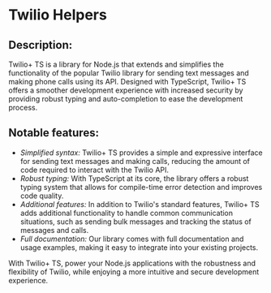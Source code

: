 # Twilio Helpers

## Description:
Twilio+ TS is a library for Node.js that extends and simplifies the functionality of the popular Twilio library for sending text messages and making phone calls using its API. Designed with TypeScript, Twilio+ TS offers a smoother development experience with increased security by providing robust typing and auto-completion to ease the development process.

## Notable features:

- *Simplified syntax:* Twilio+ TS provides a simple and expressive interface for sending text messages and making calls, reducing the amount of code required to interact with the Twilio API.
- *Robust typing:* With TypeScript at its core, the library offers a robust typing system that allows for compile-time error detection and improves code quality.
- *Additional features:* In addition to Twilio's standard features, Twilio+ TS adds additional functionality to handle common communication situations, such as sending bulk messages and tracking the status of messages and calls.
- *Full documentation:* Our library comes with full documentation and usage examples, making it easy to integrate into your existing projects.

With Twilio+ TS, power your Node.js applications with the robustness and flexibility of Twilio, while enjoying a more intuitive and secure development experience.